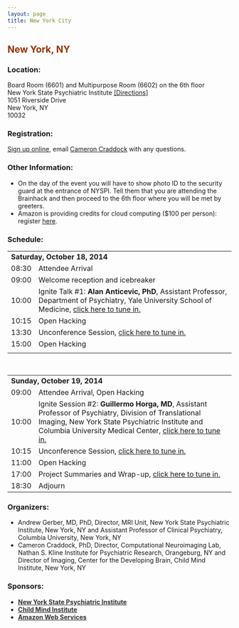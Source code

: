 ```yaml
---
layout: page
title: New York City
---
```


<h2><span style="color: #993300">New York, NY</span></h2>

<h3>Location:</h3>
  
  Board Room (6601) and Multipurpose Room (6602) on the 6th floor<br>
  New York State Psychiatric Institute <a href="http://nyspi.org/directions" target="_blank">[Directions]</a><br>
  1051 Riverside Drive<br>
  New York, NY<br>
  10032<br>
 

<h3>Registration:</h3>
<a href="http://goo.gl/forms/hB5TXbJg11" target="_blank">Sign up online</a>, email <a href="mailto:cameron.craddock@gmail.com">Cameron Craddock</a> with any questions.

<h3>Other Information:</h3>
<ul>
<li>On the day of the event you will have to show photo ID to the security guard at the entrance of NYSPI. Tell them that you are attending the Brainhack and then proceed to the 6th floor where you will be met by greeters.</li>
<li>Amazon is providing credits for cloud computing ($100 per person): register <a href="http://aws.amazon.com/activate/wdm/brainhackedt87513/" target="_blank">here</a>.</li>
</ul>
  
<h3>Schedule:</h3>
  
<table border="0">
<tbody>
<tr>
<td colspan="2"><strong>Saturday, October 18, 2014</strong></td>
</tr>
<tr>
<td width="10%">08:30</td>
<td>Attendee Arrival</td>
</tr>
<tr>
<td>09:00</td>
<td>Welcome reception and icebreaker</td>
</tr>
<tr>
<td>10:00</td>
<td>Ignite Talk #1: <strong>Alan Anticevic, PhD</strong>, Assistant Professor, Department of Psychiatry, Yale University School of Medicine, 
        <a href="" target="_blank">click here to tune in.</a></td>
</tr>
<tr>
<td>10:15</td>
<td>Open Hacking</td>
</tr>
<tr>
<td>13:30</td>
<td>Unconference Session, <a href="" target="_blank">click here to tune in.</a></td>
</tr>
<tr>
<td>15:00</td>
<td>Open Hacking</td>
</tr>
<tr>
<td colspan="2"></td>
</tr>
</tbody>
</table> &nbsp;


<table border="0">
<tbody>
<tr>
<td colspan="2"><strong>Sunday, October 19, 2014</strong></td>
</tr>
<tr>
<td width="10%">09:00</td>
<td>Attendee Arrival, Open Hacking</td>
</tr>
<tr>
<td>10:00</td>
<td>Ignite Session #2: <strong>Guillermo Horga, MD</strong>, Assistant Professor of Psychiatry, Division of Translational Imaging, New York State Psychiatric Institute and Columbia University Medical Center, <a href="" target="_blank">click here to tune in.</a></td>
</tr>
<tr>
<td>10:15</td>
<td>Unconference Session, <a href="" target="_blank">click here to tune in.</a></td>
</tr>
<tr>
<td>11:00</td>
<td>Open Hacking</td>
</tr>
<tr>
<td>17:00</td>
<td>Project Summaries and Wrap-up, <a href="" target="_blank">click here to tune in.</a></td>
</tr>
<tr>
<td>18:30</td>
<td>Adjourn</td>
</tr>
</tbody>
</table>
  
<h3>Organizers:</h3>
<ul>
	<li>Andrew Gerber, MD, PhD, Director, MRI Unit, New York State Psychiatric Institute, New York, NY and Assistant Professor of Clinical Psychiatry, Columbia University, New York, NY</li>
	<li>Cameron Craddock, PhD, Director, Computational Neuroimaging Lab, Nathan S. Kline Institute for Psychiatric Research, Orangeburg, NY and Director of Imaging, Center for the Developing Brain, Child Mind Institute, New York, NY</li>
</ul>

<h3>Sponsors:</h3>

<ul>
	<li><strong><a title="NYSPI" href="http://nyspi.org" target="_blank"><span style="color: #333">New York State Psychiatric Institute</span></a></strong></li>
	<li><strong><a title="CMI" href="http://childmind.org/" target="_blank"><span style="color: #333">Child Mind Institute</span></a></strong></li>
    <li><strong><a title="AWS" href="http://aws.amazon.com/" target="_blank"><span style="color: #333">Amazon Web Services</span></a></strong></li>
</ul>
